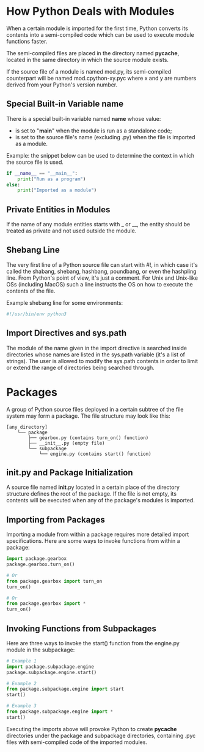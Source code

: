 
# How Python Deals with Modules

When a certain module is imported for the first time, Python converts its contents into a semi-compiled code which can be used to execute module functions faster.

The semi-compiled files are placed in the directory named __pycache__, located in the same directory in which the source module exists.

If the source file of a module is named mod.py, its semi-compiled counterpart will be named mod.cpython-xy.pyc where x and y are numbers derived from your Python's version number.

## Special Built-in Variable __name__

There is a special built-in variable named __name__ whose value:
- is set to "__main__" when the module is run as a standalone code;
- is set to the source file's name (excluding .py) when the file is imported as a module.

Example: the snippet below can be used to determine the context in which the source file is used.

```python
if __name__ == "__main__":
    print("Run as a program")
else:
    print("Imported as a module")
```

## Private Entities in Modules

If the name of any module entities starts with _ or __, the entity should be treated as private and not used outside the module.

## Shebang Line

The very first line of a Python source file can start with #!, in which case it's called the shabang, shebang, hashbang, poundbang, or even the hashpling line. From Python's point of view, it's just a comment. For Unix and Unix-like OSs (including MacOS) such a line instructs the OS on how to execute the contents of the file.

Example shebang line for some environments:

```bash
#!/usr/bin/env python3
```

## Import Directives and sys.path

The module of the name given in the import directive is searched inside directories whose names are listed in the sys.path variable (it's a list of strings). The user is allowed to modify the sys.path contents in order to limit or extend the range of directories being searched through.

# Packages

A group of Python source files deployed in a certain subtree of the file system may form a package. The file structure may look like this:

```plaintext
[any directory]
    └── package
        ├── gearbox.py (contains turn_on() function)
        ├── __init__.py (empty file)
        └── subpackage
            └── engine.py (contains start() function)
```

## __init__.py and Package Initialization

A source file named __init__.py located in a certain place of the directory structure defines the root of the package. If the file is not empty, its contents will be executed when any of the package's modules is imported.

## Importing from Packages

Importing a module from within a package requires more detailed import specifications. Here are some ways to invoke functions from within a package:

```python
import package.gearbox
package.gearbox.turn_on()

# Or
from package.gearbox import turn_on
turn_on()

# Or
from package.gearbox import *
turn_on()
```

## Invoking Functions from Subpackages

Here are three ways to invoke the start() function from the engine.py module in the subpackage:

```python
# Example 1
import package.subpackage.engine
package.subpackage.engine.start()

# Example 2
from package.subpackage.engine import start
start()

# Example 3
from package.subpackage.engine import *
start()
```

Executing the imports above will provoke Python to create __pycache__ directories under the package and subpackage directories, containing .pyc files with semi-compiled code of the imported modules.
